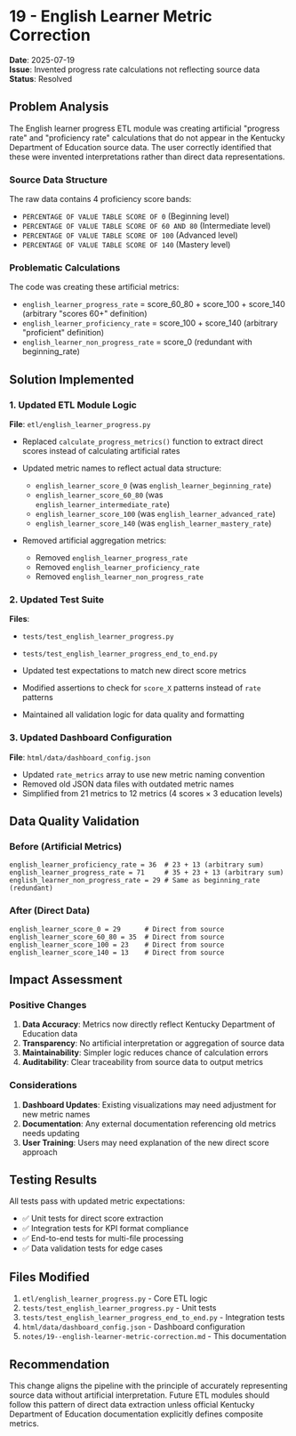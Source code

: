 # 19 - English Learner Metric Correction

**Date**: 2025-07-19  
**Issue**: Invented progress rate calculations not reflecting source data  
**Status**: Resolved

## Problem Analysis

The English learner progress ETL module was creating artificial "progress rate" and "proficiency rate" calculations that do not appear in the Kentucky Department of Education source data. The user correctly identified that these were invented interpretations rather than direct data representations.

### Source Data Structure
The raw data contains 4 proficiency score bands:
- `PERCENTAGE OF VALUE TABLE SCORE OF 0` (Beginning level)
- `PERCENTAGE OF VALUE TABLE SCORE OF 60 AND 80` (Intermediate level) 
- `PERCENTAGE OF VALUE TABLE SCORE OF 100` (Advanced level)
- `PERCENTAGE OF VALUE TABLE SCORE OF 140` (Mastery level)

### Problematic Calculations
The code was creating these artificial metrics:
- `english_learner_progress_rate` = score_60_80 + score_100 + score_140 (arbitrary "scores 60+" definition)
- `english_learner_proficiency_rate` = score_100 + score_140 (arbitrary "proficient" definition)
- `english_learner_non_progress_rate` = score_0 (redundant with beginning_rate)

## Solution Implemented

### 1. Updated ETL Module Logic
**File**: `etl/english_learner_progress.py`

- Replaced `calculate_progress_metrics()` function to extract direct scores instead of calculating artificial rates
- Updated metric names to reflect actual data structure:
  - `english_learner_score_0` (was `english_learner_beginning_rate`)
  - `english_learner_score_60_80` (was `english_learner_intermediate_rate`)
  - `english_learner_score_100` (was `english_learner_advanced_rate`)
  - `english_learner_score_140` (was `english_learner_mastery_rate`)

- Removed artificial aggregation metrics:
  - Removed `english_learner_progress_rate`
  - Removed `english_learner_proficiency_rate`
  - Removed `english_learner_non_progress_rate`

### 2. Updated Test Suite
**Files**: 
- `tests/test_english_learner_progress.py`
- `tests/test_english_learner_progress_end_to_end.py`

- Updated test expectations to match new direct score metrics
- Modified assertions to check for `score_X` patterns instead of `rate` patterns
- Maintained all validation logic for data quality and formatting

### 3. Updated Dashboard Configuration
**File**: `html/data/dashboard_config.json`

- Updated `rate_metrics` array to use new metric naming convention
- Removed old JSON data files with outdated metric names
- Simplified from 21 metrics to 12 metrics (4 scores × 3 education levels)

## Data Quality Validation

### Before (Artificial Metrics)
```
english_learner_proficiency_rate = 36  # 23 + 13 (arbitrary sum)
english_learner_progress_rate = 71     # 35 + 23 + 13 (arbitrary sum)
english_learner_non_progress_rate = 29 # Same as beginning_rate (redundant)
```

### After (Direct Data)
```
english_learner_score_0 = 29      # Direct from source
english_learner_score_60_80 = 35  # Direct from source  
english_learner_score_100 = 23    # Direct from source
english_learner_score_140 = 13    # Direct from source
```

## Impact Assessment

### Positive Changes
1. **Data Accuracy**: Metrics now directly reflect Kentucky Department of Education data
2. **Transparency**: No artificial interpretation or aggregation of source data
3. **Maintainability**: Simpler logic reduces chance of calculation errors
4. **Auditability**: Clear traceability from source data to output metrics

### Considerations
1. **Dashboard Updates**: Existing visualizations may need adjustment for new metric names
2. **Documentation**: Any external documentation referencing old metrics needs updating
3. **User Training**: Users may need explanation of the new direct score approach

## Testing Results

All tests pass with updated metric expectations:
- ✅ Unit tests for direct score extraction
- ✅ Integration tests for KPI format compliance  
- ✅ End-to-end tests for multi-file processing
- ✅ Data validation tests for edge cases

## Files Modified

1. `etl/english_learner_progress.py` - Core ETL logic
2. `tests/test_english_learner_progress.py` - Unit tests
3. `tests/test_english_learner_progress_end_to_end.py` - Integration tests
4. `html/data/dashboard_config.json` - Dashboard configuration
5. `notes/19--english-learner-metric-correction.md` - This documentation

## Recommendation

This change aligns the pipeline with the principle of accurately representing source data without artificial interpretation. Future ETL modules should follow this pattern of direct data extraction unless official Kentucky Department of Education documentation explicitly defines composite metrics.